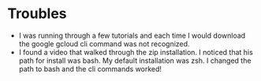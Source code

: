 # Troubles
- I was running through a few tutorials and each time I would download the google gcloud cli command was not recognized.
- I found a video that walked through the zip installation. I noticed that his path for install was bash. My default installation was zsh. I changed the path to bash and the cli commands worked!